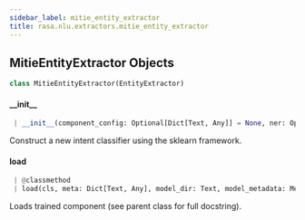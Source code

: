 ```yaml
---
sidebar_label: mitie_entity_extractor
title: rasa.nlu.extractors.mitie_entity_extractor
---
```


## MitieEntityExtractor Objects

```python
class MitieEntityExtractor(EntityExtractor)
```

#### \_\_init\_\_

```python
 | __init__(component_config: Optional[Dict[Text, Any]] = None, ner: Optional["mitie.named_entity_extractor"] = None) -> None
```

Construct a new intent classifier using the sklearn framework.

#### load

```python
 | @classmethod
 | load(cls, meta: Dict[Text, Any], model_dir: Text, model_metadata: Metadata = None, cached_component: Optional["MitieEntityExtractor"] = None, **kwargs: Any, ,) -> "MitieEntityExtractor"
```

Loads trained component (see parent class for full docstring).

